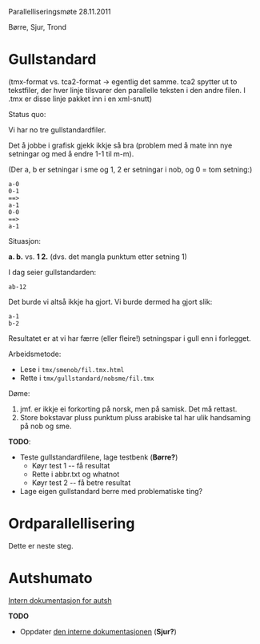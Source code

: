 Parallelliseringsmøte 28.11.2011

Børre, Sjur, Trond

# Gullstandard

(tmx-format vs. tca2-format -> egentlig det samme. tca2 spytter ut to tekstfiler, der hver linje tilsvarer den parallelle teksten i den andre filen. I .tmx er disse linje pakket inn i en xml-snutt)

Status quo:

Vi har no tre gullstandardfiler.

Det å jobbe i grafisk gjekk ikkje så bra (problem med å mate inn nye setningar og med å endre 1-1 til m-m).

(Der a, b er setningar i sme og 1, 2 er setningar i nob, og 0 = tom setning:)

```
a-0
0-1
==>
a-1
0-0
==>
a-1
```

Situasjon:

**a. b.** vs. **1 2.** (dvs. det mangla punktum etter setning 1)

I dag seier gullstandarden:

```
ab-12
```

Det burde vi altså ikkje ha gjort. Vi burde dermed ha gjort slik:

```
a-1
b-2
```

Resultatet er at vi har færre (eller fleire!) setningspar i gull enn i forlegget.

Arbeidsmetode:

* Lese i `tmx/smenob/fil.tmx.html`
* Rette i `tmx/gullstandard/nobsme/fil.tmx`

Døme: 
1. jmf. er ikkje ei forkorting på norsk, men på samisk. Det må rettast.
1. Store bokstavar pluss punktum pluss arabiske tal har ulik handsaming på nob og sme.

**TODO**:

* Teste gullstandardfilene, lage testbenk (**Børre?**)
    - Køyr test 1 -- få resultat
    - Rette i abbr.txt og whatnot
    - Køyr test 2 -- få betre resultat
* Lage eigen gullstandard berre med problematiske ting?

# Ordparallellisering

Dette er neste steg.

# Autshumato

[Intern dokumentasjon for autsh](/tools/autshumato.html)

**TODO**

* Oppdater [den interne dokumentasjonen](/tools/autshumato.html) (**Sjur?**)
